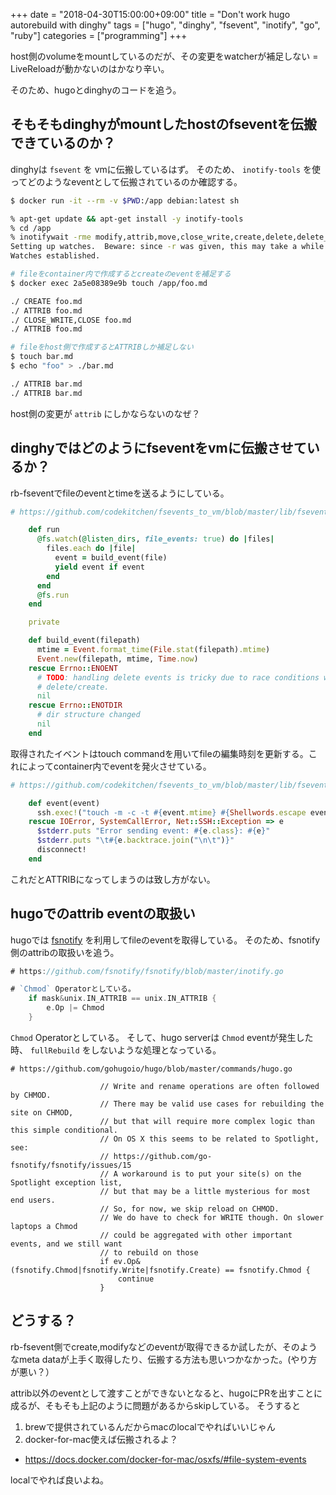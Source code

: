 +++
date = "2018-04-30T15:00:00+09:00"
title = "Don't work hugo autorebuild with dinghy"
tags = ["hugo", "dinghy", "fsevent", "inotify", "go", "ruby"]
categories = ["programming"]
+++

host側のvolumeをmountしているのだが、その変更をwatcherが補足しない = LiveReloadが動かないのはかなり辛い。

そのため、hugoとdinghyのコードを追う。

## そもそもdinghyがmountしたhostのfseventを伝搬できているのか？

dinghyは `fsevent` を vmに伝搬しているはず。
そのため、 `inotify-tools` を使ってどのようなeventとして伝搬されているのか確認する。

```sh
$ docker run -it --rm -v $PWD:/app debian:latest sh

% apt-get update && apt-get install -y inotify-tools
% cd /app
% inotifywait -rme modify,attrib,move,close_write,create,delete,delete_self .
Setting up watches.  Beware: since -r was given, this may take a while!
Watches established.

# fileをcontainer内で作成するとcreateのeventを補足する
$ docker exec 2a5e08389e9b touch /app/foo.md

./ CREATE foo.md
./ ATTRIB foo.md
./ CLOSE_WRITE,CLOSE foo.md
./ ATTRIB foo.md

# fileをhost側で作成するとATTRIBしか補足しない
$ touch bar.md
$ echo "foo" > ./bar.md

./ ATTRIB bar.md
./ ATTRIB bar.md
```

host側の変更が `attrib` にしかならないのなぜ？

## dinghyではどのようにfseventをvmに伝搬させているか？

rb-fseventでfileのeventとtimeを送るようにしている。

```rb
# https://github.com/codekitchen/fsevents_to_vm/blob/master/lib/fsevents_to_vm/watch.rb

    def run
      @fs.watch(@listen_dirs, file_events: true) do |files|
        files.each do |file|
          event = build_event(file)
          yield event if event
        end
      end
      @fs.run
    end

    private

    def build_event(filepath)
      mtime = Event.format_time(File.stat(filepath).mtime)
      Event.new(filepath, mtime, Time.now)
    rescue Errno::ENOENT
      # TODO: handling delete events is tricky due to race conditions with rapid
      # delete/create.
      nil
    rescue Errno::ENOTDIR
      # dir structure changed
      nil
    end
```

取得されたイベントはtouch commandを用いてfileの編集時刻を更新する。これによってcontainer内でeventを発火させている。

```rb
# https://github.com/codekitchen/fsevents_to_vm/blob/master/lib/fsevents_to_vm/ssh_emit.rb

    def event(event)
      ssh.exec!("touch -m -c -t #{event.mtime} #{Shellwords.escape event.path}".force_encoding(Encoding::BINARY))
    rescue IOError, SystemCallError, Net::SSH::Exception => e
      $stderr.puts "Error sending event: #{e.class}: #{e}"
      $stderr.puts "\t#{e.backtrace.join("\n\t")}"
      disconnect!
    end
```

これだとATTRIBになってしまうのは致し方がない。

## hugoでのattrib eventの取扱い

hugoでは [fsnotify](https://github.com/fsnotify/fsnotify) を利用してfileのeventを取得している。
そのため、fsnotify側のattribの取扱いを追う。

```go
# https://github.com/fsnotify/fsnotify/blob/master/inotify.go

# `Chmod` Operatorとしている。
    if mask&unix.IN_ATTRIB == unix.IN_ATTRIB {
        e.Op |= Chmod
    }
```

`Chmod` Operatorとしている。
そして、hugo serverは `Chmod` eventが発生した時、 `fullRebuild` をしないような処理となっている。


```
# https://github.com/gohugoio/hugo/blob/master/commands/hugo.go

					// Write and rename operations are often followed by CHMOD.
					// There may be valid use cases for rebuilding the site on CHMOD,
					// but that will require more complex logic than this simple conditional.
					// On OS X this seems to be related to Spotlight, see:
					// https://github.com/go-fsnotify/fsnotify/issues/15
					// A workaround is to put your site(s) on the Spotlight exception list,
					// but that may be a little mysterious for most end users.
					// So, for now, we skip reload on CHMOD.
					// We do have to check for WRITE though. On slower laptops a Chmod
					// could be aggregated with other important events, and we still want
					// to rebuild on those
					if ev.Op&(fsnotify.Chmod|fsnotify.Write|fsnotify.Create) == fsnotify.Chmod {
						continue
					}
```

## どうする？

rb-fsevent側でcreate,modifyなどのeventが取得できるか試したが、そのようなmeta dataが上手く取得したり、伝搬する方法も思いつかなかった。(やり方が悪い？）

attrib以外のeventとして渡すことができないとなると、hugoにPRを出すことに成るが、そもそも上記のように問題があるからskipしている。
そうすると

1. brewで提供されているんだからmacのlocalでやればいいじゃん
1. docker-for-mac使えば伝搬されるよ？
  - https://docs.docker.com/docker-for-mac/osxfs/#file-system-events

localでやれば良いよね。


